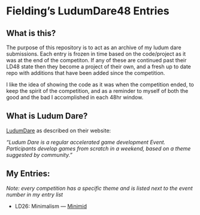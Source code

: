 # Fielding’s LudumDare48 Entries

## What is this?
The purpose of this repository is to act as an archive of my ludum dare submissions. Each entry is frozen in time based on the code/project as it was at the end of the competiton. If any of these are continued past their LD48 state then they become a project of their own, and a fresh up to date repo with additions that have been added since the competition. 

I like the idea of showing the code as it was when the competition ended, to keep the spirit of the competition, and as a reminder to myself of both the good and the bad I accomplished in each 48hr window.

## What is Ludum Dare?
 [LudumDare](http://www.ludumdare.com) as described on their website:

*“Ludum Dare is a regular accelerated game development Event.  Participants develop games from scratch in a weekend, based on a theme suggested by community.”*

## My Entries:

*Note: every competition has a specific theme and is listed next to the event number in my entry list*

* LD26: Minimalism — [Minimid](ld26)



